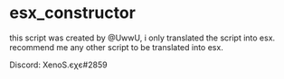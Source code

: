 # esx_constructor

this script was created by @UwwU, i only translated the script into esx.
recommend me any other script to be translated into esx. 

Discord: XenoS.єχє#2859
